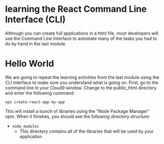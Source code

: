 # learning the React Command Line Interface (CLI)

Although you can create full applications in a html file, most developers will use the Command Line Interface to automate many of the tasks you had to do by hand in the last module.

# Hello World

We are going to repeat the learning activities from the last module using the CLI interface to make sure you understand what is going on.  First, go to the command line in your Cloud9 window. Change to the public_html directory and enter the following command:
```
npx create-react-app my-app
```
This will install a bunch of libraries using the "Node Package Manager" npm.  When it finishes, you should see the following directory structure:
* ```node_modules```
  * This directory contains all of the libraries that will be used by your application 
